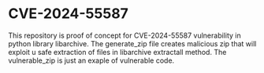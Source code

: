 # CVE-2024-55587
This repository is proof of concept for CVE-2024-55587 vulnerability in python library libarchive.
The generate_zip file creates malicious zip that will exploit u safe extraction of files in libarchive extractall method.
The vulnerable_zip is just an exaple of vulnerable code.
